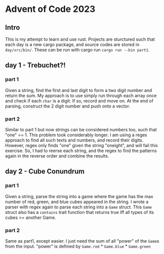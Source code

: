 # Advent of Code 2023

## Intro
This is my attempt to learn and use rust. Projects are sturctured such that each day is a new cargo package, and source codes are stored in `day/src/bin/`. These can be run with cargo run `cargo run --bin part1`.

## day 1 - Trebuchet?!

### part 1
Given a string, find the first and last digit to form a two digit number and return the sum.
My approach is to use simply run through each array once and check if each `char` is a digit. If so, record and move on. At the end of parsing, construct the 2 digit number and push onto a vector.

### part 2
Similar to part 1 but now strings can be considered numbers too, such that "one" == 1. 
This problem took considerably longer. I am using a regex approach to find all such texts and numbers, and record their digits. However, regex only finds "one" given the string "oneight", and will fail this exercise. So, I had to reerse each string, and the regex to find the patterns again in the reverse order and combine the results. 

## day 2 - Cube Conundrum
### part 1
Given a string, parse the string into a game where the game has the max number of red, green, and blue cubes appeared in the string.
I wrote a parser with regex again to parse each string into a `Game` struct. This `Game` struct also has a `contains` trait function that returns true iff all types of its cubes >= another Game. 

### part 2
Same as part1, except easier. I just need the sum of all "power" of the `Game`s from the input. "power" is defined by `Game.red` * `Game.blue` * `Game.green`
